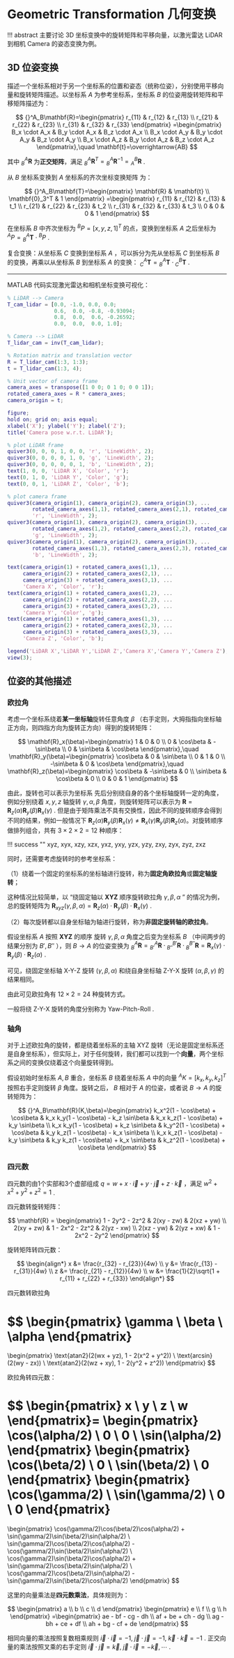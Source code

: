 # Geometric Transformation 几何变换

!!! abstract
    主要讨论 3D 坐标变换中的旋转矩阵和平移向量，以激光雷达 LiDAR 到相机 Camera 的姿态变换为例。

## 3D 位姿变换

描述一个坐标系相对于另一个坐标系的位置和姿态（统称位姿），分别使用平移向量和旋转矩阵描述。以坐标系 $A$ 为参考坐标系，坐标系 $B$ 的位姿用旋转矩阵和平移矩阵描述为：

$$
{}^A_B\mathbf{R}=\begin{pmatrix}
r_{11} & r_{12} & r_{13} \\
r_{21} & r_{22} & r_{23} \\
r_{31} & r_{32} & r_{33}
\end{pmatrix}
=\begin{pmatrix}
B_x \cdot A_x & B_y \cdot A_x & B_z \cdot A_x \\
B_x \cdot A_y & B_y \cdot A_y & B_z \cdot A_y \\
B_x \cdot A_z & B_y \cdot A_z & B_z \cdot A_z
\end{pmatrix},\quad \mathbf{t}=\overrightarrow{AB}
$$

其中 ${}^A_B\mathbf{R}$ 为**正交矩阵**，满足 ${}^A_B\mathbf{R}^T={}^A_B\mathbf{R}^{-1}={}^B_A\mathbf{R}$ .

从 $B$ 坐标系变换到 $A$ 坐标系的齐次坐标变换矩阵  为：

$$
{}^A_B\mathbf{T}=\begin{pmatrix}
\mathbf{R} & \mathbf{t} \\
\mathbf{0}_3^T & 1
\end{pmatrix}
=\begin{pmatrix}
r_{11} & r_{12} & r_{13} & t_1 \\
r_{21} & r_{22} & r_{23} & t_2 \\
r_{31} & r_{32} & r_{33} & t_3 \\
0 & 0 & 0 & 1
\end{pmatrix}
$$

在坐标系 $B$ 中齐次坐标为 ${}^BP=[x,y,z,1]^T$ 的点，变换到坐标系 $A$ 之后坐标为 ${}^AP={}^A_B\mathbf{T}\cdot{}^BP$ .

复合变换：从坐标系 $C$ 变换到坐标系 $A$ ，可以拆分为先从坐标系 $C$ 到坐标系 $B$ 的变换，再乘以从坐标系 $B$ 到坐标系 $A$ 的变换： ${}^A_C\mathbf{T}={}^A_B\mathbf{T}\cdot {}^B_C\mathbf{T}$ .

---

MATLAB 代码实现激光雷达和相机坐标变换可视化：

```matlab
% LiDAR --> Camera
T_cam_lidar = [0.0, -1.0, 0.0, 0.0;
               0.6,  0.0, -0.8, -0.93094;
               0.8,  0.0,  0.6, -0.26592;
               0.0,  0.0,  0.0, 1.0];

% Camera --> LiDAR
T_lidar_cam = inv(T_cam_lidar);

% Rotation matrix and translation vector
R = T_lidar_cam(1:3, 1:3);
t = T_lidar_cam(1:3, 4);

% Unit vector of camera frame
camera_axes = transpose([1 0 0; 0 1 0; 0 0 1]);
rotated_camera_axes = R * camera_axes;
camera_origin = t;

figure;
hold on; grid on; axis equal;
xlabel('X'); ylabel('Y'); zlabel('Z');
title('Camera pose w.r.t. LiDAR');

% plot LiDAR frame
quiver3(0, 0, 0, 1, 0, 0, 'r', 'LineWidth', 2);
quiver3(0, 0, 0, 0, 1, 0, 'g', 'LineWidth', 2);
quiver3(0, 0, 0, 0, 0, 1, 'b', 'LineWidth', 2);
text(1, 0, 0, 'LiDAR X', 'Color', 'r');
text(0, 1, 0, 'LiDAR Y', 'Color', 'g');
text(0, 0, 1, 'LiDAR Z', 'Color', 'b');

% plot camera frame
quiver3(camera_origin(1), camera_origin(2), camera_origin(3), ...
        rotated_camera_axes(1,1), rotated_camera_axes(2,1), rotated_camera_axes(3,1), ...
        'r', 'LineWidth', 2);
quiver3(camera_origin(1), camera_origin(2), camera_origin(3), ...
        rotated_camera_axes(1,2), rotated_camera_axes(2,2), rotated_camera_axes(3,2), ...
        'g', 'LineWidth', 2);
quiver3(camera_origin(1), camera_origin(2), camera_origin(3), ...
        rotated_camera_axes(1,3), rotated_camera_axes(2,3), rotated_camera_axes(3,3), ...
        'b', 'LineWidth', 2);

text(camera_origin(1) + rotated_camera_axes(1,1), ...
     camera_origin(2) + rotated_camera_axes(2,1), ...
     camera_origin(3) + rotated_camera_axes(3,1), ...
     'Camera X', 'Color', 'r');
text(camera_origin(1) + rotated_camera_axes(1,2), ...
     camera_origin(2) + rotated_camera_axes(2,2), ...
     camera_origin(3) + rotated_camera_axes(3,2), ...
     'Camera Y', 'Color', 'g');
text(camera_origin(1) + rotated_camera_axes(1,3), ...
     camera_origin(2) + rotated_camera_axes(2,3), ...
     camera_origin(3) + rotated_camera_axes(3,3), ...
     'Camera Z', 'Color', 'b');

legend('LiDAR X','LiDAR Y','LiDAR Z','Camera X','Camera Y','Camera Z');
view(3);
```

## 位姿的其他描述

### 欧拉角

考虑一个坐标系绕着**某一坐标轴**旋转任意角度 $\beta$ （右手定则，大拇指指向坐标轴正方向，则四指方向为旋转正方向）得到的旋转矩阵：

$$
\mathbf{R}_x(\beta)=\begin{pmatrix}
1 & 0 & 0 \\
0 & \cos\beta & -\sin\beta \\
0 & \sin\beta & \cos\beta
\end{pmatrix},\quad
\mathbf{R}_y(\beta)=\begin{pmatrix}
\cos\beta & 0 & \sin\beta \\
0 & 1 & 0 \\
-\sin\beta & 0 & \cos\beta
\end{pmatrix},\quad
\mathbf{R}_z(\beta)=\begin{pmatrix}
\cos\beta & -\sin\beta & 0 \\
\sin\beta & \cos\beta & 0 \\
0 & 0 & 1
\end{pmatrix}
$$

由此，旋转也可以表示为坐标系 先后分别绕自身的各个坐标轴旋转一定的角度，例如分别绕着 $x,y,z$ 轴旋转 $\gamma,\alpha,\beta$ 角度，则旋转矩阵可以表示为 $\mathbf{R}=\mathbf{R}_z(\alpha)\mathbf{R}_y(\beta)\mathbf{R}_x(\gamma)$ . 但是由于矩阵乘法不具有交换性，因此不同的旋转顺序会得到不同的结果，例如一般情况下 $\mathbf{R}_z(\alpha)\mathbf{R}_y(\beta)\mathbf{R}_x(\gamma)\neq\mathbf{R}_x(\gamma)\mathbf{R}_y(\beta)\mathbf{R}_z(\alpha)$。对旋转顺序做排列组合，共有 $3\times2\times2=12$ 种顺序：

!!! success ""
    xyz, xyx, xzy, xzx,
    yxz, yxy, yzx, yzy,
    zxy, zyx, zyz, zxz

同时，还需要考虑旋转时的参考坐标系：

（1）绕着一个固定的坐标系的坐标轴进行旋转，称为**固定角欧拉角**或**固定轴旋转**；

这种情况比较简单，以 “绕固定轴以 **XYZ** 顺序旋转欧拉角 $\gamma,\beta,\alpha$ ” 的情况为例，总的旋转矩阵为 $\mathbf{R}_{xyz}(\gamma,\beta,\alpha)=\mathbf{R}_z(\alpha)\cdot\mathbf{R}_y(\beta)\cdot\mathbf{R}_x(\gamma)$ .

（2）每次旋转都以自身坐标轴为轴进行旋转，称为**非固定旋转轴的欧拉角**。

假设坐标系 $A$ 按照 **XYZ** 的顺序 旋转 $\gamma,\beta,\alpha$ 角度之后变为坐标系 $B$ （中间两步的结果分别为 $B',B''$ ），则 $B\to A$ 的位姿变换为 ${}^A_B\mathbf{R}={}^A_{B'}\mathbf{R}\cdot{}^{B'}_{B''}\mathbf{R}\cdot{}^{B''}_{B}\mathbf{R}=\mathbf{R}_x(\gamma)\cdot\mathbf{R}_y(\beta)\cdot\mathbf{R}_z(\alpha)$ .

可见，绕固定坐标轴 X-Y-Z 旋转 $(\gamma,\beta,\alpha)$ 和绕自身坐标轴 Z-Y-X 旋转 $(\alpha,\beta,\gamma)$ 的结果相同。

由此可见欧拉角有 $12\times2=24$ 种旋转方式。

一般将绕 Z-Y-X 旋转的角度分别称为 Yaw-Pitch-Roll .

### 轴角

对于上述欧拉角的旋转，都是绕着坐标系的主轴 XYZ 旋转（无论是固定坐标系还是自身坐标系），但实际上，对于任何旋转，我们都可以找到一个**向量**，两个坐标系之间的变换仅绕着这个向量旋转得到。

假设初始时坐标系 $A,B$ 重合，坐标系 $B$ 绕着坐标系 $A$ 中的向量 ${}^AK=[k_x,k_y,k_z]^T$ 按照右手定则旋转 $\beta$ 角度。旋转之后， $B$ 相对于 $A$ 的位姿，或者说 $B\to A$ 的旋转矩阵为：

$$
{}^A_B\mathbf{R}(K,\beta)=\begin{pmatrix}
k_x^2(1 - \cos\beta) + \cos\beta & k_x k_y(1 - \cos\beta) - k_z \sin\beta & k_x k_z(1 - \cos\beta) + k_y \sin\beta \\
k_x k_y(1 - \cos\beta) + k_z \sin\beta & k_y^2(1 - \cos\beta) + \cos\beta & k_y k_z(1 - \cos\beta) - k_x \sin\beta \\
k_x k_z(1 - \cos\beta) - k_y \sin\beta & k_y k_z(1 - \cos\beta) + k_x \sin\beta & k_z^2(1 - \cos\beta) + \cos\beta
\end{pmatrix}
$$

### 四元数

四元数的由1个实部和3个虚部组成 $q=w+x\cdot\vec{i}+y\cdot\vec{j}+z\cdot\vec{k}$ ，满足 $w^2+x^2+y^2+z^2=1$ .

四元数转旋转矩阵：

$$
\mathbf{R} = \begin{pmatrix}
1 - 2y^2 - 2z^2 & 2(xy - zw) & 2(xz + yw) \\
2(xy + zw) & 1 - 2x^2 - 2z^2 & 2(yz - xw) \\
2(xz - yw) & 2(yz + xw) & 1 - 2x^2 - 2y^2
\end{pmatrix}
$$

旋转矩阵转四元数：

$$
\begin{align*}
x &= \frac{r_{32} - r_{23}}{4w} \\
y &= \frac{r_{13} - r_{31}}{4w} \\
z &= \frac{r_{21} - r_{12}}{4w} \\
w &= \frac{1}{2}\sqrt{1 + r_{11} + r_{22} + r_{33}}
\end{align*}
$$

四元数转欧拉角

$$
\begin{pmatrix}
\gamma \\
\beta \\
\alpha
\end{pmatrix}
=
\begin{pmatrix}
\text{atan2}(2(wx + yz), 1 - 2(x^2 + y^2)) \\
\text{arcsin}(2(wy - zx)) \\
\text{atan2}(2(wz + xy), 1 - 2(y^2 + z^2))
\end{pmatrix}
$$

欧拉角转四元数：

$$
\begin{pmatrix}
x \\ y \\ z \\ w
\end{pmatrix}=
\begin{pmatrix}
\cos(\alpha/2) \\ 0 \\ 0 \\ \sin(\alpha/2)
\end{pmatrix}
\begin{pmatrix}
\cos(\beta/2) \\ 0  \\ \sin(\beta/2) \\ 0
\end{pmatrix}
\begin{pmatrix}
\cos(\gamma/2) \\ \sin(\gamma/2) \\ 0 \\ 0
\end{pmatrix}
=
\begin{pmatrix}
\cos(\gamma/2)\cos(\beta/2)\cos(\alpha/2) + \sin(\gamma/2)\sin(\beta/2)\sin(\alpha/2) \\
\sin(\gamma/2)\cos(\beta/2)\cos(\alpha/2) - \cos(\gamma/2)\sin(\beta/2)\sin(\alpha/2) \\
\cos(\gamma/2)\sin(\beta/2)\cos(\alpha/2) + \sin(\gamma/2)\cos(\beta/2)\sin(\alpha/2) \\
\cos(\gamma/2)\cos(\beta/2)\sin(\alpha/2) - \sin(\gamma/2)\sin(\beta/2)\cos(\alpha/2)
\end{pmatrix}
$$

这里的向量乘法是**四元数乘法**，具体规则为：

$$
\begin{pmatrix}
a \\ b \\ c \\ d
\end{pmatrix}
\begin{pmatrix}
e \\ f \\ g \\ h
\end{pmatrix}
=\begin{pmatrix}
ae - bf - cg - dh \\ af + be + ch - dg \\ ag - bh + ce + df \\ ah + bg - cf + de
\end{pmatrix}
$$

相同向量的乘法按照复数相乘规则 $\vec{i}\cdot\vec{i}=-1,\;\vec{j}\cdot\vec{j}=-1,\;\vec{k}\cdot\vec{k}=-1$ . 正交向量的乘法按照叉乘的右手定则 $\vec{i}\cdot\vec{j}=\vec{k},\;\vec{j}\cdot\vec{i}=-\vec{k},\cdots$ .
